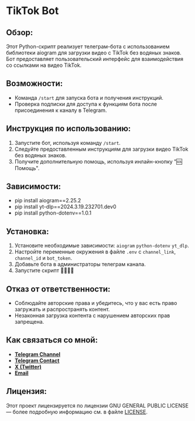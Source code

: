 # TikTok Bot

## Обзор:
Этот Python-скрипт реализует телеграм-бота с использованием библиотеки aiogram для загрузки видео с TikTok без водяных знаков. Бот предоставляет пользовательский интерфейс для взаимодействия со ссылками на видео TikTok.

## Возможности:
- Команда `/start` для запуска бота и получения инструкций.
- Проверка подписки для доступа к функциям бота после присоединения к каналу в Telegram.

## Инструкция по использованию:
1. Запустите бот, используя команду `/start`.
2. Следуйте предоставленным инструкциям для загрузки видео TikTok без водяных знаков.
3. Получите дополнительную помощь, используя инлайн-кнопку "🆘 Помощь".

## Зависимости:
- pip install aiogram==2.25.2
- pip install yt-dlp==2024.3.19.232701.dev0
- pip install python-dotenv==1.0.1

## Установка:
1. Установите необходимые зависимости: `aiogram` `python-dotenv` `yt_dlp`.
2. Настройте переменные окружения в файле `.env` с `channel_link`, `channel_id` и `bot_token`.
3. Добавьте бота в администраторы телеграм канала.
4. Запустите скрипт 🤗🤗🤗🤗

## Отказ от ответственности:
- Соблюдайте авторские права и убедитесь, что у вас есть право загружать и распространять контент.
- Незаконная загрузка контента с нарушением авторских прав запрещена.

## Как связаться со мной:
- [**Telegram Channel**](https://t.me/OFFpoliceChannel)
- [**Telegram Contact**](https://t.me/OFFpolice)
- [**X (Twitter)**](https://twitter.com/OFFpolice2077)
- [**Email**](offpolicedev@gmail.com)

## Лицензия:
Этот проект лицензируется по лицензии GNU GENERAL PUBLIC LICENSE — более подробную информацию см. в файле [LICENSE](LICENSE).
